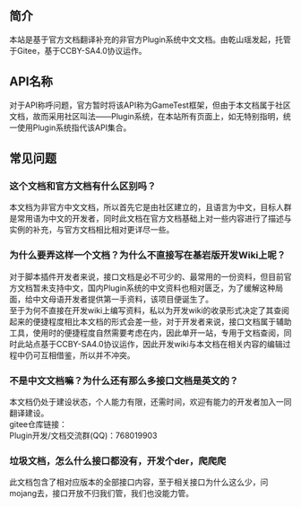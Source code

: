 ## 简介
本站是基于官方文档翻译补充的非官方Plugin系统中文文档。由乾山瑶发起，托管于Gitee，基于CCBY-SA4.0协议运作。

## API名称
对于API称呼问题，官方暂时将该API称为GameTest框架，但由于本文档属于社区文档，故而采用社区叫法——Plugin系统，在本站所有页面上，如无特别指明，统一使用Plugin系统指代该API集合。

## 常见问题

### 这个文档和官方文档有什么区别吗？
本文档为非官方中文文档，所以首先它是由社区建立的，且语言为中文，目标人群是常用语为中文的开发者，同时此文档在官方文档基础上对一些内容进行了描述与实例的补充，与官方文档相比相对更详尽一些。

### 为什么要弄这样一个文档？为什么不直接写在基岩版开发Wiki上呢？
对于脚本插件开发者来说，接口文档是必不可少的、最常用的一份资料，但目前官方文档暂未支持中文，国内Plugin系统的中文资料也相对匮乏，为了缓解这种局面，给中文母语开发者提供第一手资料，该项目便诞生了。  
至于为何不直接在开发wiki上编写资料，私以为开发wiki的收录形式决定了其查阅起来的便捷程度相比本文档的形式会差一些，对于开发者来说，接口文档属于辅助工具，使用时的便捷程度自然需要考虑在内，因此单开一站，专用于文档查阅，同时此站点基于CCBY-SA4.0协议运作，因此开发wiki与本文档在相关内容的编辑过程中仍可互相借鉴，所以并不冲突。

### 不是中文文档嘛？为什么还有那么多接口文档是英文的？
本文档仍处于建设状态，个人能力有限，还需时间，欢迎有能力的开发者加入一同翻译建设。  
gitee仓库链接：  
Plugin开发/文档交流群(QQ)：768019903

### 垃圾文档，怎么什么接口都没有，开发个der，爬爬爬
此文档包含了相对应版本的全部接口内容，至于相关接口为什么这么少，问mojang去，接口开放不归我们管，我们也没能力管。